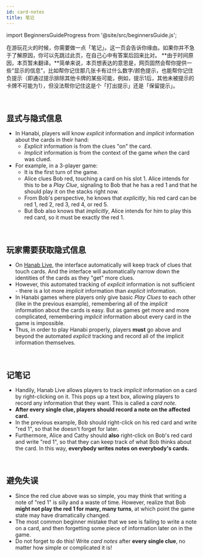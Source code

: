 ```yaml
---
id: card-notes
title: 笔记
---
```


import BeginnersGuideProgress from '@site/src/beginnersGuide.js';

<BeginnersGuideProgress id="card-notes" />

在游玩花火的时候，你需要做一点「笔记」。这一页会告诉你缘由。如果你并不急于了解原因，你可以先跳过此页，在自己心中有答案后回来比对。
**由于时间原因，本页暂未翻译。**简单来说，本页想表达的意思是，网页固然会帮你提供一些“显示的信息”，比如帮你记住那几张卡有过什么数字/颜色提示，也能帮你记住负提示（即通过提示排除其他卡牌的某些可能，例如，提示1后，其他未被提示的卡牌不可能为1），但没法帮你记住这是个「打出提示」还是「保留提示」。

<br />

## 显式与隐式信息

- In Hanabi, players will know *explicit* information and *implicit* information about the cards in their hand:
  - *Explicit* information is from the clues "on" the card.
  - *Implicit* information is from the context of the game *when* the card was clued.
- For example, in a 3-player game:
  - It is the first turn of the game.
  - Alice clues Bob red, touching a card on his slot 1. Alice intends for this to be a *Play Clue*, signaling to Bob that he has a red 1 and that he should play it on the stacks right now.
  - From Bob's perspective, he knows that *explicitly*, his red card can be red 1, red 2, red 3, red 4, or red 5.
  - But Bob also knows that *implicitly*, Alice intends for him to play this red card, so it must be exactly the red 1.

<br />

## 玩家需要获取隐式信息

- On [Hanab Live](https://hanab.live/), the interface automatically will keep track of clues that touch cards. And the interface will automatically narrow down the identities of the cards as they "get" more clues.
- However, this automated tracking of *explicit* information is not sufficient - there is a lot more *implicit* information than *explicit* information.
- In Hanabi games where players only give basic *Play Clues* to each other (like in the previous example), remembering all of the *implicit* information about the cards is easy. But as games get more and more complicated, remembering *implicit* information about every card in the game is impossible.
- Thus, in order to play Hanabi properly, players **must** go above and beyond the automated *explicit* tracking and record all of the implicit information themselves.

<br />

## 记笔记

- Handily, Hanab Live allows players to track *implicit* information on a card by right-clicking on it. This pops up a text box, allowing players to record any information that they want. This is called a *card note*.
- **After every single clue, players should record a note on the affected card.**
- In the previous example, Bob should right-click on his red card and write "red 1", so that he doesn't forget for later.
- Furthermore, Alice and Cathy should **also** right-click on Bob's red card and write "red 1", so that they can keep track of what Bob thinks about the card. In this way, **everybody writes notes on everybody's cards.**

<br />

## 避免失误

- Since the red clue above was so simple, you may think that writing a note of "red 1" is silly and a waste of time. However, realize that Bob **might not play the red 1 for many, many turns**, at which point the game state may have dramatically changed.
- The most common beginner mistake that we see is failing to write a note on a card, and then forgetting some piece of information later on in the game.
- Do not forget to do this! Write *card notes* after **every single clue**, no matter how simple or complicated it is!
